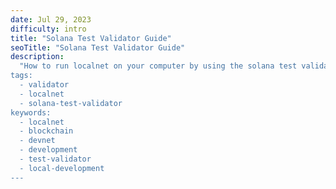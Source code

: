 ```yaml
---
date: Jul 29, 2023
difficulty: intro
title: "Solana Test Validator Guide"
seoTitle: "Solana Test Validator Guide"
description:
  "How to run localnet on your computer by using the solana test validator for local development.
tags:
  - validator
  - localnet 
  - solana-test-validator
keywords:
  - localnet
  - blockchain
  - devnet
  - development
  - test-validator 
  - local-development
---
```


